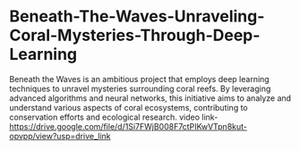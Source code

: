 # Beneath-The-Waves-Unraveling-Coral-Mysteries-Through-Deep-Learning
Beneath the Waves is an ambitious project that employs deep learning techniques to unravel mysteries surrounding coral reefs. By leveraging advanced algorithms and neural networks, this initiative aims to analyze and understand various aspects of coral ecosystems, contributing to conservation efforts and ecological research.
video link- https://drive.google.com/file/d/1Si7FWjB008F7ctPIKwVTpn8kut-opvpp/view?usp=drive_link
